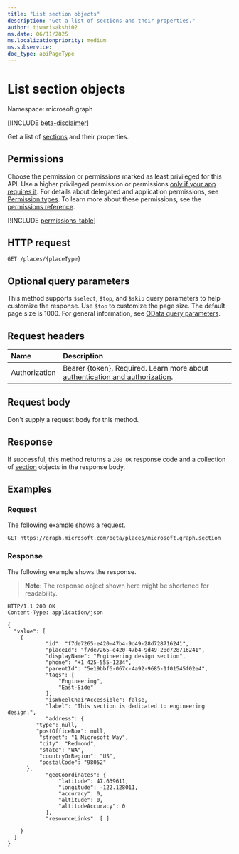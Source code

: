```yaml
---
title: "List section objects"
description: "Get a list of sections and their properties."
author: tiwarisakshi02
ms.date: 06/11/2025
ms.localizationpriority: medium
ms.subservice:
doc_type: apiPageType
---
```


# List section objects

Namespace: microsoft.graph

[!INCLUDE [beta-disclaimer](../../includes/beta-disclaimer.md)]

Get a list of [sections](../resources/section.md) and their properties.

## Permissions

Choose the permission or permissions marked as least privileged for this API. Use a higher privileged permission or permissions [only if your app requires it](/graph/permissions-overview#best-practices-for-using-microsoft-graph-permissions). For details about delegated and application permissions, see [Permission types](/graph/permissions-overview#permission-types). To learn more about these permissions, see the [permissions reference](/graph/permissions-reference).

<!-- {
  "blockType": "permissions",
  "name": "section-list-permissions"
}
-->
[!INCLUDE [permissions-table](../includes/permissions/section-list-permissions.md)]

## HTTP request

<!-- {
  "blockType": "ignored"
}
-->
``` http
GET /places/{placeType}
```

## Optional query parameters

This method supports `$select`, `$top`, and `$skip` query parameters to help customize the response. Use `$top` to customize the page size. The default page size is 1000. For general information, see [OData query parameters](/graph/query-parameters).

## Request headers

|Name|Description|
|:---|:---|
|Authorization|Bearer {token}. Required. Learn more about [authentication and authorization](/graph/auth/auth-concepts).|

## Request body

Don't supply a request body for this method.

## Response

If successful, this method returns a `200 OK` response code and a collection of [section](../resources/section.md) objects in the response body.

## Examples

### Request

The following example shows a request.
<!-- {
  "blockType": "request",
  "name": "list_section"
}
-->
``` http
GET https://graph.microsoft.com/beta/places/microsoft.graph.section
```


### Response

The following example shows the response.
>**Note:** The response object shown here might be shortened for readability.
<!-- {
  "blockType": "response",
  "truncated": true,
  "@odata.type": "microsoft.graph.section"
}
-->
``` http
HTTP/1.1 200 OK
Content-Type: application/json

{
  "value": [
    {
            "id": "f7de7265-e420-47b4-9d49-28d728716241",
            "placeId": "f7de7265-e420-47b4-9d49-28d728716241",
            "displayName": "Engineering design section",
            "phone": "+1 425-555-1234",
            "parentId": "5e19bbf6-067c-4a92-9685-1f01545f02e4",
            "tags": [
                "Engineering", 
                "East-Side"
            ],
            "isWheelChairAccessible": false,
            "label": "This section is dedicated to engineering design.",
            "address": {
       	 "type": null,
       	 "postOfficeBox": null,
      	  "street": "1 Microsoft Way",
      	  "city": "Redmond",
      	  "state": "WA",
      	  "countryOrRegion": "US",
      	  "postalCode": "98052"
  	  },
            "geoCoordinates": {
                "latitude": 47.639611,
                "longitude": -122.128011,
                "accuracy": 0,
                "altitude": 0,
                "altitudeAccuracy": 0
            },
            "resourceLinks": [ ]

    }
  ]
}
```

